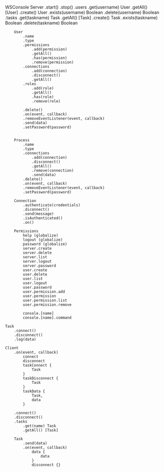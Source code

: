 
WSConsole
	Server
		.start()
		.stop()
		.users
			.get(username) User
			.getAll() [User]
			.create() User
			.exists(username) Boolean
			.delete(username) Boolean
		.tasks
			.get(taskname) Task
			.getAll() [Task]
			.create() Task
			.exists(taskname) Boolean
			.delete(taskname) Boolean

		User
			.name
			.type
			.permissions
				.add(permission)
				.getAll()
				.has(permission)
				.remove(permission)
			.connections
				.add(connection)
				.disconnect()
				.getAll()
			.roles
				.add(role)
				.getAll()
				.has(role)
				.remove(role)

			.delete()
			.on(event, callback)
			.removeEventListener(event, callback)
			.send(data)
			.setPassword(password)


		Process
			.name
			.type
			.connections
				.add(connection)
				.disconnect()
				.getAll()
				.remove(connection)
				.send(data)
			.delete()
			.on(event, callback)
			.removeEventListener(event, callback)
			.setPassword(password)

		Connection
			.authenticate(credentials)
			.diconnect()
			.send(message)
			.isAuthenticated()
			.on()

		Permissions
			help (globalize)
			logout (globalize)
			password (globalize)
			server.create
			server.delete
			server.list
			server.logout
			server.password
			user.create
			user.delete
			user.list
			user.logout
			user.password
			user.permission.add
			user.permission
			user.permission.list
			user.permission.remove

			console.[name]
			console.[name].command

	Task
		.connect()
		.disconnect()
		.log(data)

	Client
		.on(event, callback)
			connect
			disconnect
			taskConnect {
				Task
			}
			taskDisconnect {
				Task
			}
			taskData {
				Task,
				data
			}

		.connect()
		.disconnect()
		.tasks
			.get(name) Task
			.getAll() [Task]

		Task
			.send(data)
			.on(event, callback)
				data {
					data
				}
				disconnect {}
